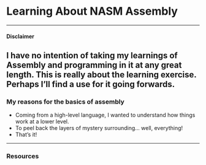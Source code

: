 # Learning About NASM Assembly
---

#### Disclaimer

I have no intention of taking my learnings of Assembly and programming in it at any great length. This is really about the learning exercise. Perhaps I’ll find a use for it going forwards.
---

### My reasons for the basics of assembly
- Coming from a high-level language, I wanted to understand how things work at a lower level.
- To peel back the layers of mystery surrounding… well, everything!
- That’s it!
---

### Resources
